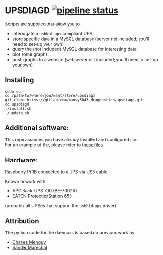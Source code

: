 # UPSDIAGD [![pipeline status](https://gitlab.com/mausy5043-diagnostics/upsdiagd/badges/v2/pipeline.svg)](https://gitlab.com/mausy5043-diagnostics/upsdiagd/commits/v2)

Scripts are supplied that allow you to 
* interrogate a `usbhid-ups` compliant UPS
* store specific data in a MySQL database (server not included; you'll need to set-up your own)
* query the (not included) MySQL database for interesting data
* plot some graphs
* push graphs to a website (webserver not included; you'll need to set-up your own)

## Installing

```
sudo su -
cd /path/to/where/you/want/store/upsdiagd
git clone https://gitlab.com/mausy5043-diagnostics/upsdiagd.git
cd upsdiagd
./install.sh
./update.sh
```

## Additional software:
This repo assumes you have already installed and configured `nut`.  
For an example of the, please refer to [these files](https://gitlab.com/mausy5043-installer/raspboot/tree/master/rbups)

## Hardware:
Raspberry Pi 1B connected to a UPS via USB cable.

Known to work with:
- APC Back-UPS 700 (BE-700GR)
- EATON ProtectionStation 650

(probably all UPSes that support the `usbhid-ups` driver)

## Attribution
The python code for the daemons is based on previous work by
- [Charles Menguy](http://stackoverflow.com/questions/10217067/implementing-a-full-python-unix-style-daemon-process)
- [Sander Marechal](http://www.jejik.com/articles/2007/02/a_simple_unix_linux_daemon_in_python/)
